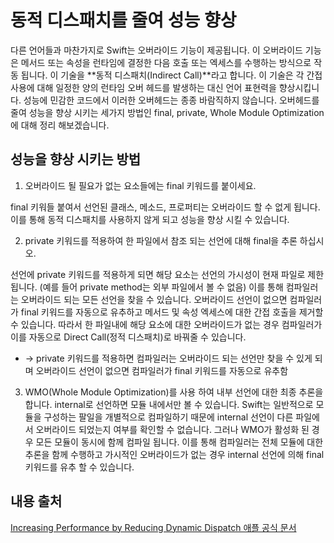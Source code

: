 # 동적 디스패치를 줄여 성능 향상

다른 언어들과 마찬가지로 Swift는 오버라이드 기능이 제공됩니다. 이 오버라이드 기능은 메서드 또는 속성을 런타임에 결정한 다음 호출 또는 엑세스를 수행하는 방식으로 작동 됩니다. 이 기술을 **동적 디스패치(Indirect Call)**라고 합니다. 이 기술은 각 간접 사용에 대해 일정한 양의 런타임 오버 헤드를 발생하는 대신 언어 표현력을 향상시킵니다. 성능에 민감한 코드에서 이러한 오버헤드는 종종 바람직하지 않습니다. 오버헤드를 줄여 성능을 향상 시키는 세가지 방법인 final, private, Whole Module Optimization에 대해 정리 해보겠습니다.

## 성능을 향상 시키는 방법

1. 오버라이드 될 필요가 없는 요소들에는 final 키워드를 붙이세요. 

final 키워들 붙여서 선언된 클래스, 메소드, 프로퍼티는 오버라이드 할 수 없게 됩니다. 이를 통해 동적 디스패치를 사용하지 않게 되고 성능을 향상 시킬 수 있습니다.


2. private 키워드를 적용하여 한 파일에서 참조 되는 선언에 대해 final을 추론 하십시오.

선언에 private 키워드를 적용하게 되면 해당 요소는 선언의 가시성이 현재 파일로 제한됩니다. (예를 들어 private method는 외부 파일에서 볼 수 없음) 이를 통해 컴파일러는 오버라이드 되는 모든 선언을 찾을 수 있습니다. 오버라이드 선언이 없으면 컴파일러가 final 키워드를 자동으로 유추하고 메서드 및 속성 엑세스에 대한 간접 호출을 제거할 수 있습니다. 따라서 한 파일내에 해당 요소에 대한 오버라이드가 없는 경우 컴파일러가 이를 자동으로 Direct Call(정적 디스패치)로 바꿔줄 수 있습니다.

- -> private 키워드를 적용하면 컴파일러는 오버라이드 되는 선언만 찾을 수 있게 되며 오버라이드 선언이 없으면 컴파일러가 final 키워드를 자동으로 유추함

3. WMO(Whole Module Optimization)를 사용 하여 내부 선언에 대한 최종 추론을 합니다.
internal로 선언하면 모듈 내에서만 볼 수 있습니다. Swift는 일반적으로 모듈을 구성하는 팔일을 개별적으로 컴파일하기 때문에 internal 선언이 다른 파일에서 오버라이드 되었는지 여부를 확인할 수 없습니다. 그러나 WMO가 활성화 된 경우 모든 모듈이 동시에 함께 컴파일 됩니다. 이를 통해 컴파일러는 전체 모듈에 대한 추론을 함께 수행하고 가시적인 오버라이드가 없는 경우 internal 선언에 의해 final 키워드를 유추 할 수 있습니다.

## 내용 출처

[Increasing Performance by Reducing Dynamic Dispatch 애플 공식 문서](https://developer.apple.com/swift/blog/?id=27)